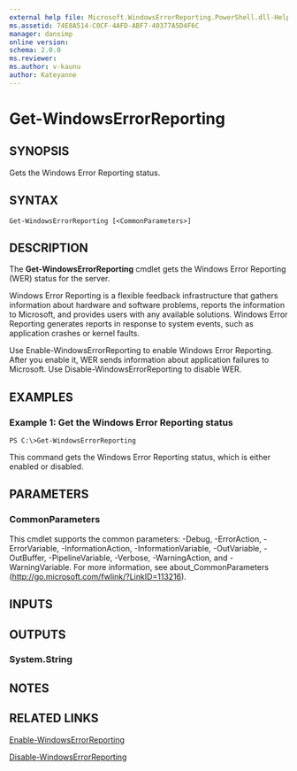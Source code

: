 ```yaml
---
external help file: Microsoft.WindowsErrorReporting.PowerShell.dll-Help.xml
ms.assetid: 74E8A514-C0CF-4AFD-ABF7-40377A5D4F6C
manager: dansimp
online version: 
schema: 2.0.0
ms.reviewer:
ms.author: v-kaunu
author: Kateyanne
---
```


# Get-WindowsErrorReporting

## SYNOPSIS
Gets the Windows Error Reporting status.

## SYNTAX

```
Get-WindowsErrorReporting [<CommonParameters>]
```

## DESCRIPTION
The **Get-WindowsErrorReporting** cmdlet gets the Windows Error Reporting (WER) status for the server.

Windows Error Reporting is a flexible feedback infrastructure that gathers information about hardware and software problems, reports the information to Microsoft, and provides users with any available solutions.
Windows Error Reporting generates reports in response to system events, such as application crashes or kernel faults.

Use Enable-WindowsErrorReporting to enable Windows Error Reporting.
After you enable it, WER sends information about application failures to Microsoft.
Use Disable-WindowsErrorReporting to disable WER.

## EXAMPLES

### Example 1: Get the Windows Error Reporting status
```
PS C:\>Get-WindowsErrorReporting
```

This command gets the Windows Error Reporting status, which is either enabled or disabled.

## PARAMETERS

### CommonParameters
This cmdlet supports the common parameters: -Debug, -ErrorAction, -ErrorVariable, -InformationAction, -InformationVariable, -OutVariable, -OutBuffer, -PipelineVariable, -Verbose, -WarningAction, and -WarningVariable. For more information, see about_CommonParameters (http://go.microsoft.com/fwlink/?LinkID=113216).

## INPUTS

## OUTPUTS

### System.String

## NOTES

## RELATED LINKS

[Enable-WindowsErrorReporting](./Enable-WindowsErrorReporting.md)

[Disable-WindowsErrorReporting](./Disable-WindowsErrorReporting.md)

